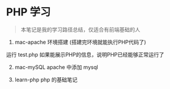 # PHP 学习

> 本笔记是我的学习路径总结，仅适合有前端基础的人

1. mac-apache  环境搭建 (搭建完环境就能执行PHP代码了)

运行 test.php 如果能展示PHP的信息，说明PHP已经能够正常运行了

2. mac-mySQL apache 中添加 mysql

3. learn-php  php 的基础笔记
